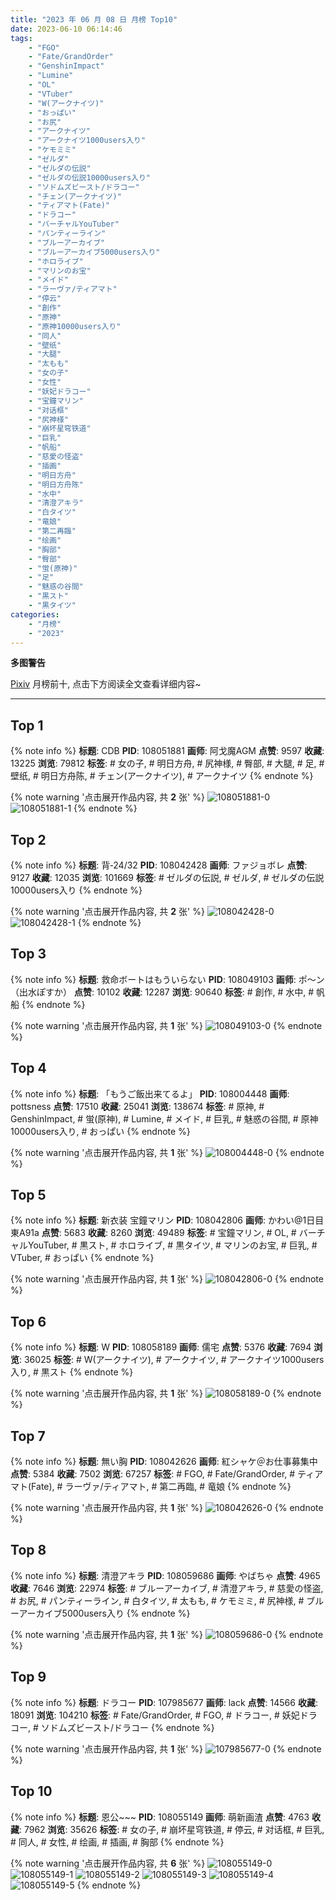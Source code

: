 ```yaml
---
title: "2023 年 06 月 08 日 月榜 Top10"
date: 2023-06-10 06:14:46
tags:
    - "FGO"
    - "Fate/GrandOrder"
    - "GenshinImpact"
    - "Lumine"
    - "OL"
    - "VTuber"
    - "W(アークナイツ)"
    - "おっぱい"
    - "お尻"
    - "アークナイツ"
    - "アークナイツ1000users入り"
    - "ケモミミ"
    - "ゼルダ"
    - "ゼルダの伝説"
    - "ゼルダの伝説10000users入り"
    - "ソドムズビースト/ドラコー"
    - "チェン(アークナイツ)"
    - "ティアマト(Fate)"
    - "ドラコー"
    - "バーチャルYouTuber"
    - "パンティーライン"
    - "ブルーアーカイブ"
    - "ブルーアーカイブ5000users入り"
    - "ホロライブ"
    - "マリンのお宝"
    - "メイド"
    - "ラーヴァ/ティアマト"
    - "停云"
    - "創作"
    - "原神"
    - "原神10000users入り"
    - "同人"
    - "壁纸"
    - "大腿"
    - "太もも"
    - "女の子"
    - "女性"
    - "妖妃ドラコー"
    - "宝鐘マリン"
    - "对话框"
    - "尻神様"
    - "崩坏星穹铁道"
    - "巨乳"
    - "帆船"
    - "慈愛の怪盗"
    - "插画"
    - "明日方舟"
    - "明日方舟陈"
    - "水中"
    - "清澄アキラ"
    - "白タイツ"
    - "竜娘"
    - "第二再臨"
    - "绘画"
    - "胸部"
    - "臀部"
    - "蛍(原神)"
    - "足"
    - "魅惑の谷間"
    - "黒スト"
    - "黒タイツ"
categories:
    - "月榜"
    - "2023"
---
```


<i class="fa fa-triangle-exclamation"></i>**多图警告**<i class="fa fa-triangle-exclamation"></i>

[Pixiv](https://www.pixiv.net/) 月榜前十, 点击下方阅读全文查看详细内容~

<!-- more -->

---

## Top 1

{% note info %}
**标题**: CDB
**PID**: 108051881 **画师**: 阿戈魔AGM
**点赞**: 9597 **收藏**: 13225 **浏览**: 79812
**标签**: # 女の子, # 明日方舟, # 尻神様, # 臀部, # 大腿, # 足, # 壁纸, # 明日方舟陈, # チェン(アークナイツ), # アークナイツ
{% endnote %}

{% note warning '点击展开作品内容, 共 **2** 张' %}
![108051881-0](https://i.pixiv.re/img-original/img/2023/05/12/11/23/37/108051881_p0.jpg)
![108051881-1](https://i.pixiv.re/img-original/img/2023/05/12/11/23/37/108051881_p1.jpg)
{% endnote %}

## Top 2

{% note info %}
**标题**: 背‐24/32
**PID**: 108042428 **画师**: ファジョボレ
**点赞**: 9127 **收藏**: 12035 **浏览**: 101669
**标签**: # ゼルダの伝説, # ゼルダ, # ゼルダの伝説10000users入り
{% endnote %}

{% note warning '点击展开作品内容, 共 **2** 张' %}
![108042428-0](https://i.pixiv.re/img-original/img/2023/05/12/00/03/06/108042428_p0.jpg)
![108042428-1](https://i.pixiv.re/img-original/img/2023/05/12/00/03/06/108042428_p1.jpg)
{% endnote %}

## Top 3

{% note info %}
**标题**: 救命ボートはもういらない
**PID**: 108049103 **画师**: ポ～ン（出水ぽすか）
**点赞**: 10102 **收藏**: 12287 **浏览**: 90640
**标签**: # 創作, # 水中, # 帆船
{% endnote %}

{% note warning '点击展开作品内容, 共 **1** 张' %}
![108049103-0](https://i.pixiv.re/img-original/img/2023/05/12/07/30/03/108049103_p0.jpg)
{% endnote %}

## Top 4

{% note info %}
**标题**: 「もうご飯出来てるよ」
**PID**: 108004448 **画师**: pottsness
**点赞**: 17510 **收藏**: 25041 **浏览**: 138674
**标签**: # 原神, # GenshinImpact, # 蛍(原神), # Lumine, # メイド, # 巨乳, # 魅惑の谷間, # 原神10000users入り, # おっぱい
{% endnote %}

{% note warning '点击展开作品内容, 共 **1** 张' %}
![108004448-0](https://i.pixiv.re/img-original/img/2023/05/10/21/43/12/108004448_p0.jpg)
{% endnote %}

## Top 5

{% note info %}
**标题**: 新衣装 宝鐘マリン
**PID**: 108042806 **画师**: かわい@1日目東A91a
**点赞**: 5683 **收藏**: 8260 **浏览**: 49489
**标签**: # 宝鐘マリン, # OL, # バーチャルYouTuber, # 黒スト, # ホロライブ, # 黒タイツ, # マリンのお宝, # 巨乳, # VTuber, # おっぱい
{% endnote %}

{% note warning '点击展开作品内容, 共 **1** 张' %}
![108042806-0](https://i.pixiv.re/img-original/img/2023/05/12/00/12/30/108042806_p0.jpg)
{% endnote %}

## Top 6

{% note info %}
**标题**: W
**PID**: 108058189 **画师**: 儒宅
**点赞**: 5376 **收藏**: 7694 **浏览**: 36025
**标签**: # W(アークナイツ), # アークナイツ, # アークナイツ1000users入り, # 黒スト
{% endnote %}

{% note warning '点击展开作品内容, 共 **1** 张' %}
![108058189-0](https://i.pixiv.re/img-original/img/2023/05/12/18/00/11/108058189_p0.jpg)
{% endnote %}

## Top 7

{% note info %}
**标题**: 無い胸
**PID**: 108042626 **画师**: 紅シャケ＠お仕事募集中
**点赞**: 5384 **收藏**: 7502 **浏览**: 67257
**标签**: # FGO, # Fate/GrandOrder, # ティアマト(Fate), # ラーヴァ/ティアマト, # 第二再臨, # 竜娘
{% endnote %}

{% note warning '点击展开作品内容, 共 **1** 张' %}
![108042626-0](https://i.pixiv.re/img-original/img/2023/05/12/00/06/55/108042626_p0.jpg)
{% endnote %}

## Top 8

{% note info %}
**标题**: 清澄アキラ
**PID**: 108059686 **画师**: やばちゃ
**点赞**: 4965 **收藏**: 7646 **浏览**: 22974
**标签**: # ブルーアーカイブ, # 清澄アキラ, # 慈愛の怪盗, # お尻, # パンティーライン, # 白タイツ, # 太もも, # ケモミミ, # 尻神様, # ブルーアーカイブ5000users入り
{% endnote %}

{% note warning '点击展开作品内容, 共 **1** 张' %}
![108059686-0](https://i.pixiv.re/img-original/img/2023/05/12/19/02/30/108059686_p0.png)
{% endnote %}

## Top 9

{% note info %}
**标题**: ドラコー
**PID**: 107985677 **画师**: lack
**点赞**: 14566 **收藏**: 18091 **浏览**: 104210
**标签**: # Fate/GrandOrder, # FGO, # ドラコー, # 妖妃ドラコー, # ソドムズビースト/ドラコー
{% endnote %}

{% note warning '点击展开作品内容, 共 **1** 张' %}
![107985677-0](https://i.pixiv.re/img-original/img/2023/05/10/00/01/08/107985677_p0.png)
{% endnote %}

## Top 10

{% note info %}
**标题**: 恩公~~~
**PID**: 108055149 **画师**: 萌新画渣
**点赞**: 4763 **收藏**: 7962 **浏览**: 35626
**标签**: # 女の子, # 崩坏星穹铁道, # 停云, # 对话框, # 巨乳, # 同人, # 女性, # 绘画, # 插画, # 胸部
{% endnote %}

{% note warning '点击展开作品内容, 共 **6** 张' %}
![108055149-0](https://i.pixiv.re/img-original/img/2023/05/12/15/03/16/108055149_p0.jpg)
![108055149-1](https://i.pixiv.re/img-original/img/2023/05/12/15/03/16/108055149_p1.jpg)
![108055149-2](https://i.pixiv.re/img-original/img/2023/05/12/15/03/16/108055149_p2.jpg)
![108055149-3](https://i.pixiv.re/img-original/img/2023/05/12/15/03/16/108055149_p3.jpg)
![108055149-4](https://i.pixiv.re/img-original/img/2023/05/12/15/03/16/108055149_p4.jpg)
![108055149-5](https://i.pixiv.re/img-original/img/2023/05/12/15/03/16/108055149_p5.jpg)
{% endnote %}

